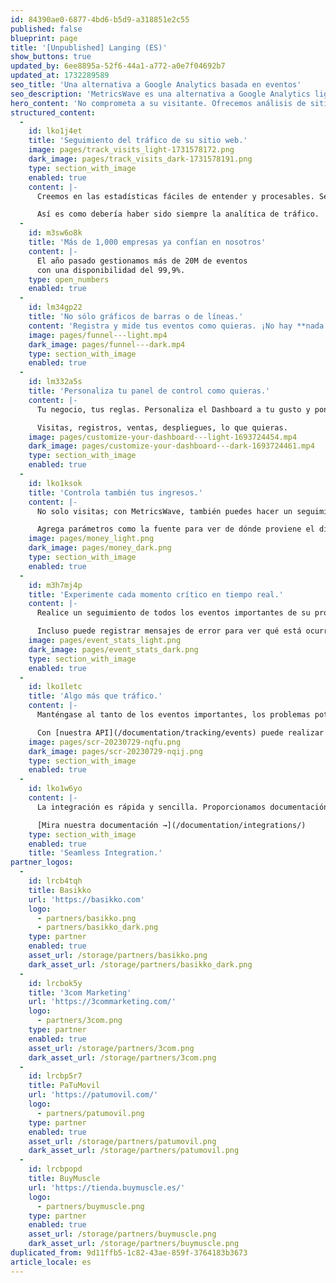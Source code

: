 ```yaml
---
id: 84390ae0-6877-4bd6-b5d9-a318851e2c55
published: false
blueprint: page
title: '[Unpublished] Langing (ES)'
show_buttons: true
updated_by: 6ee8895a-52f6-44a1-a772-a0e7f04692b7
updated_at: 1732289589
seo_title: 'Una alternativa a Google Analytics basada en eventos'
seo_description: 'MetricsWave es una alternativa a Google Analytics ligera y respetuosa con la privacidad. Integración perfecta para cualquier sitio web o aplicación.'
hero_content: 'No comprometa a su visitante. Ofrecemos análisis de sitios web fáciles de usar y respetuosos.'
structured_content:
  -
    id: lko1j4et
    title: 'Seguimiento del tráfico de su sitio web.'
    image: pages/track_visits_light-1731578172.png
    dark_image: pages/track_visits_dark-1731578191.png
    type: section_with_image
    enabled: true
    content: |-
      Creemos en las estadísticas fáciles de entender y procesables. Sepa cómo le conocen sus usuarios y cómo se comportan.

      Así es como debería haber sido siempre la analítica de tráfico.
  -
    id: m3sw6o8k
    title: 'Más de 1,000 empresas ya confían en nosotros'
    content: |-
      El año pasado gestionamos más de 20M de eventos
      con una disponibilidad del 99,9%.
    type: open_numbers
    enabled: true
  -
    id: lm34gp22
    title: 'No sólo gráficos de barras o de líneas.'
    content: 'Registra y mide tus eventos como quieras. ¡No hay **nada mejor que un embudo para medir inscripciones o ventas**!'
    image: pages/funnel---light.mp4
    dark_image: pages/funnel---dark.mp4
    type: section_with_image
    enabled: true
  -
    id: lm332a5s
    title: 'Personaliza tu panel de control como quieras.'
    content: |-
      Tu negocio, tus reglas. Personaliza el Dashboard a tu gusto y pon las métricas más importantes para tu negocio en la parte superior.

      Visitas, registros, ventas, despliegues, lo que quieras.
    image: pages/customize-your-dashboard---light-1693724454.mp4
    dark_image: pages/customize-your-dashboard---dark-1693724461.mp4
    type: section_with_image
    enabled: true
  -
    id: lko1ksok
    title: 'Controla también tus ingresos.'
    content: |-
      No solo visitas; con MetricsWave, también puedes hacer un seguimiento de tus ingresos. 

      Agrega parámetros como la fuente para ver de dónde proviene el dinero o el tipo para verificar si el usuario prefiere suscripciones o pagos únicos, por ejemplo.
    image: pages/money_light.png
    dark_image: pages/money_dark.png
    type: section_with_image
    enabled: true
  -
    id: m3h7mj4p
    title: 'Experimente cada momento crítico en tiempo real.'
    content: |-
      Realice un seguimiento de todos los eventos importantes de su producto, reciba notificaciones y controle posibles problemas. 

      Incluso puede registrar mensajes de error para ver qué está ocurriendo, subidas a producción y más.
    image: pages/event_stats_light.png
    dark_image: pages/event_stats_dark.png
    type: section_with_image
    enabled: true
  -
    id: lko1letc
    title: 'Algo más que tráfico.'
    content: |-
      Manténgase al tanto de los eventos importantes, los problemas potenciales y las notificaciones de su producto con facilidad.

      Con [nuestra API](/documentation/tracking/events) puede realizar un seguimiento desde los inicios de sesión o las inscripciones hasta los [despliegues](/documentation/tracking/deployments).
    image: pages/scr-20230729-nqfu.png
    dark_image: pages/scr-20230729-nqij.png
    type: section_with_image
    enabled: true
  -
    id: lko1w6yo
    content: |-
      La integración es rápida y sencilla. Proporcionamos documentación fácil de entender para diferentes frameworks. Normalmente es sólo un proceso de copiar y pegar.

      [Mira nuestra documentación →](/documentation/integrations/)
    type: section_with_image
    enabled: true
    title: 'Seamless Integration.'
partner_logos:
  -
    id: lrcb4tqh
    title: Basikko
    url: 'https://basikko.com'
    logo:
      - partners/basikko.png
      - partners/basikko_dark.png
    type: partner
    enabled: true
    asset_url: /storage/partners/basikko.png
    dark_asset_url: /storage/partners/basikko_dark.png
  -
    id: lrcbok5y
    title: '3com Marketing'
    url: 'https://3commarketing.com/'
    logo:
      - partners/3com.png
    type: partner
    enabled: true
    asset_url: /storage/partners/3com.png
    dark_asset_url: /storage/partners/3com.png
  -
    id: lrcbp5r7
    title: PaTuMovil
    url: 'https://patumovil.com/'
    logo:
      - partners/patumovil.png
    type: partner
    enabled: true
    asset_url: /storage/partners/patumovil.png
    dark_asset_url: /storage/partners/patumovil.png
  -
    id: lrcbpopd
    title: BuyMuscle
    url: 'https://tienda.buymuscle.es/'
    logo:
      - partners/buymuscle.png
    type: partner
    enabled: true
    asset_url: /storage/partners/buymuscle.png
    dark_asset_url: /storage/partners/buymuscle.png
duplicated_from: 9d11ffb5-1c82-43ae-859f-3764183b3673
article_locale: es
---
```

